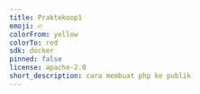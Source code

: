 ```yaml
---
title: Praktekoop1
emoji: 🔥
colorFrom: yellow
colorTo: red
sdk: docker
pinned: false
license: apache-2.0
short_description: cara membuat php ke publik
---
```

